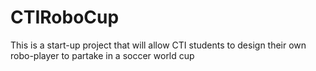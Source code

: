 # CTIRoboCup
This is a start-up project that will allow CTI students to design their own robo-player to partake in a soccer world cup
